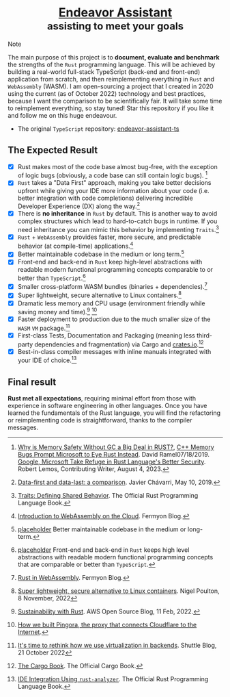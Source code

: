 <div align='center'>

# [Endeavor Assistant]()<br><sup>assisting to meet your goals</sup>

</div>

> [!NOTE]
> The main purpose of this project is to **document, evaluate and benchmark** the strengths of the `Rust` programming language. This will be achieved by building a real-world full-stack TypeScript (back-end and front-end) application from scratch, and then reimplementing everything in `Rust` and `WebAssembly` (WASM). I am open-sourcing a project that I created in 2020 using the current (as of October 2022) technology and best practices, because I want the comparison to be scientifically fair. It will take some time to reimplement everything, so stay tuned! Star this repository if you like it and follow me on this huge endeavour.
> * The original `TypeScript` repository: [endeavor-assistant-ts](https://github.com/amindWalker/endeavor-assistant-ts)

## The Expected Result
- [x] Rust makes most of the code base almost bug-free, with the exception of logic bugs (obviously, a code base can still contain logic bugs). [^0]
- [x] `Rust` takes a "Data First" approach, making you take better decisions upfront while giving your IDE more information about your code (i.e. better integration with code completions) delivering incredible Developer Experience (DX) along the way.[^1]
- [x] There is **no inheritance** in `Rust` by default. This is another way to avoid complex structures which lead to hard-to-catch bugs in runtime. If you need inheritance you can mimic this behavior by implementing `Traits`.[^2]
- [x] `Rust` + `WebAssembly` provides faster, more secure, and predictable behavior (at compile-time) applications.[^3]
- [x] Better maintainable codebase in the medium or long term.[^4]
- [x] Front-end and back-end in `Rust` keep high-level abstractions with readable modern functional programming concepts comparable to or better than `TypeScript`.[^5]
- [x] Smaller cross-platform WASM bundles (binaries + dependencies).[^6]
- [x] Super lightweight, secure alternative to Linux containers.[^7]
- [x] Dramatic less memory and CPU usage (environment friendly while saving money and time).[^8] [^9]
- [x] Faster deployment to production due to the much smaller size of the `WASM` `VM` package.[^10]
- [x] First-class Tests, Documentation and Packaging (meaning less third-party dependencies and fragmentation) via Cargo and [crates.io](https://crates.io/).[^11]
- [x] Best-in-class compiler messages with inline manuals integrated with your IDE of choice.[^12]

## Final result
**Rust met all expectations**, requiring minimal effort from those with experience in software engineering in other languages. Once you have learned the fundamentals of the Rust language, you will find the refactoring or reimplementing code is straightforward, thanks to the compiler messages.

[^0]: [Why is Memory Safety Without GC a Big Deal in RUST?](https://medium.com/@humble_bee/why-is-memory-safety-without-gc-a-big-deal-in-rust-41f6bdd5902f), [C++ Memory Bugs Prompt Microsoft to Eye Rust Instead](https://visualstudiomagazine.com/articles/2019/07/18/microsoft-eyes-rust.aspx). David Ramel07/18/2019. [Google, Microsoft Take Refuge in Rust Language's Better Security](https://www.darkreading.com/application-security/google-microsoft-take-refuge-in-rust-languages-better-security). Robert Lemos, Contributing Writer, August 4, 2023.
[^1]: [Data-first and data-last: a comparison](https://www.javierchavarri.com/data-first-and-data-last-a-comparison/). Javier Chávarri, May 10, 2019.
[^2]: [Traits: Defining Shared Behavior](https://doc.rust-lang.org/book/ch10-02-traits.html). The Official Rust Programming Language Book.
[^3]: [Introduction to WebAssembly on the Cloud](https://www.fermyon.com/blog/intro-to-wasm). Fermyon Blog.
[^4]: [placeholder]() Better maintainable codebase in the medium or long-term.
[^5]: [placeholder]() Front-end and back-end in `Rust` keeps high level abstractions with readable modern functional programming concepts that are comparable or better than `TypeScript`.
[^6]: [Rust in WebAssembly](https://www.fermyon.com/wasm-languages/rust). Fermyon Blog.
[^7]: [Super lightweight, secure alternative to Linux containers](https://nigelpoulton.com/getting-started-with-docker-and-wasm/). Nigel Poulton, 8 November, 2022
[^8]: [Sustainability with Rust](https://aws.amazon.com/blogs/opensource/sustainability-with-rust/). AWS Open Source Blog, 11 Feb, 2022.
[^9]: [How we built Pingora, the proxy that connects Cloudflare to the Internet](https://blog.cloudflare.com/how-we-built-pingora-the-proxy-that-connects-cloudflare-to-the-internet/).
[^10]: [It's time to rethink how we use virtualization in backends](https://www.shuttle.rs/blog/2022/10/21/shuttle-next). Shuttle Blog, 21 October 2022
[^11]: [The Cargo Book](https://doc.rust-lang.org/cargo/). The Official Cargo Book.
[^12]: [IDE Integration Using `rust-analyzer`](https://doc.rust-lang.org/book/appendix-04-useful-development-tools.html#ide-integration-using-rust-analyzer). The Official Rust Programming Language Book.
